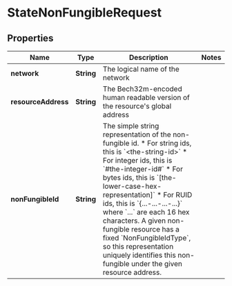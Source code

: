 

# StateNonFungibleRequest


## Properties

| Name | Type | Description | Notes |
|------------ | ------------- | ------------- | -------------|
|**network** | **String** | The logical name of the network |  |
|**resourceAddress** | **String** | The Bech32m-encoded human readable version of the resource&#39;s global address |  |
|**nonFungibleId** | **String** | The simple string representation of the non-fungible id. * For string ids, this is &#x60;&lt;the-string-id&gt;&#x60; * For integer ids, this is &#x60;#the-integer-id#&#x60; * For bytes ids, this is &#x60;[the-lower-case-hex-representation]&#x60; * For RUID ids, this is &#x60;{...-...-...-...}&#x60; where &#x60;...&#x60; are each 16 hex characters. A given non-fungible resource has a fixed &#x60;NonFungibleIdType&#x60;, so this representation uniquely identifies this non-fungible under the given resource address.  |  |



